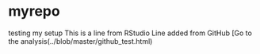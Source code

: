 # myrepo
testing my setup
This is a line from RStudio
Line added from GitHub
[Go to the analysis(../blob/master/github_test.html)
